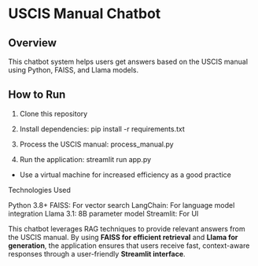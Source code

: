# USCIS Manual Chatbot

## Overview
This chatbot system helps users get answers based on the USCIS manual using Python, FAISS, and Llama models.

## How to Run
1. Clone this repository

2. Install dependencies:
pip install -r requirements.txt

3. Process the USCIS manual:
process_manual.py

4. Run the application:
streamlit run app.py

* Use a virtual machine for increased efficiency as a good practice 

Technologies Used

Python 3.8+
FAISS: For vector search
LangChain: For language model integration
Llama 3.1: 8B parameter model
Streamlit: For UI

This chatbot leverages RAG techniques to provide relevant answers from the USCIS manual. By using **FAISS for efficient retrieval** and **Llama for generation**, the application ensures that users receive fast, context-aware responses through a user-friendly **Streamlit interface**.